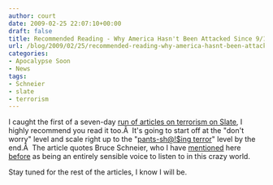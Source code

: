 ```yaml
---
author: court
date: 2009-02-25 22:07:10+00:00
draft: false
title: Recommended Reading - Why America Hasn't Been Attacked Since 9/11
url: /blog/2009/02/25/recommended-reading-why-america-hasnt-been-attacked-since-911/
categories:
- Apocalypse Soon
- News
tags:
- Schneier
- slate
- terrorism
---
```


I caught the first of a seven-day [run of articles on terrorism on Slate](http://www.slate.com/id/2208971/), I highly recommend you read it too.Â  It's going to start off at the "don't worry" level and scale right up to the "[pants-sh@!$ing terror](http://www.theonion.com/content/node/27924)" level by the end.Â  The article quotes Bruce Schneier, who I have [mentioned](http://www.vallentyne.com/blog/2007/07/16/terrorism-doesnt-work/) here [before](http://www.vallentyne.com/blog/2007/11/01/the-war-on-everything/) as being an entirely sensible voice to listen to in this crazy world.

Stay tuned for the rest of the articles, I know I will be.
